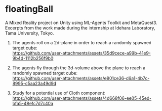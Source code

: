 # floatingBall
  
A Mixed Reality project on Unity using ML-Agents Toolkit and MetaQuest3.  
Excerpts from the work made during the internship at Idehara Laboratory, Tama University, Tokyo.  
  
1) The agents roll on a 2d-plane in order to reach a randomly spawned target cube:  
https://github.com/user-attachments/assets/35d9cece-a99b-41e9-9b4d-1112b256f9b0  
  
2) The agents fly through the 3d-volume above the plane to reach a randomly spawned target cube:  
https://github.com/user-attachments/assets/e801ce36-d6a1-4b7c-8995-c5aa23a49d9d  
  
3) Study for a potential use of Cloth component:  
https://github.com/user-attachments/assets/4d668f06-ee05-45ed-bfa5-48efc7d7c40a  



